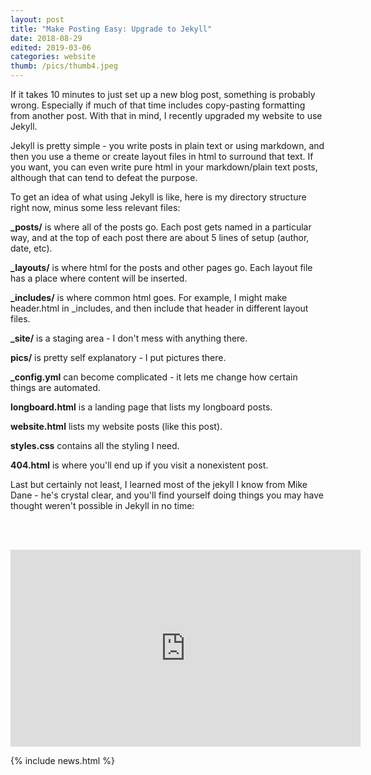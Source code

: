 ```yaml
---
layout: post
title: "Make Posting Easy: Upgrade to Jekyll"
date: 2018-08-29
edited: 2019-03-06
categories: website
thumb: /pics/thumb4.jpeg
---
```

		
If it takes 10 minutes to just set up a new blog post, something is probably wrong. Especially if much of that time includes copy-pasting formatting from another post. With that in mind, I recently upgraded my website to use Jekyll.

Jekyll is pretty simple - you write posts in plain text or using markdown, and then you use a theme or create layout files in html to surround that text. If you want, you can even write pure html in your markdown/plain text posts, although that can tend to defeat the purpose.

To get an idea of what using Jekyll is like, here is my directory structure right now, minus some less relevant files:

**_posts/** is where all of the posts go. Each post gets named in a particular way, and at the top of each post there are about 5 lines of setup (author, date, etc).

**_layouts/** is where html for the posts and other pages go. Each layout file has a place where content will be inserted.

**_includes/** is where common html goes. For example, I might make header.html in _includes, and then include that header in different layout files.

**_site/** is a staging area - I don't mess with anything there.

**pics/** is pretty self explanatory - I put pictures there.

**_config.yml** can become complicated - it lets me change how certain things are automated.

**longboard.html** is a landing page that lists my longboard posts.

**website.html** lists my website posts (like this post). 

**styles.css** contains all the styling I need.

**404.html** is where you'll end up if you visit a nonexistent post.

Last but certainly not least, I learned most of the jekyll I know from Mike Dane - he's crystal clear, and you'll find yourself doing things you may have thought weren't possible in Jekyll in no time:

<br/><br/>
<iframe width="560" height="315" src="https://www.youtube.com/embed/T1itpPvFWHI" frameborder="0" allow="autoplay; encrypted-media" allowfullscreen></iframe>

{% include news.html %}
